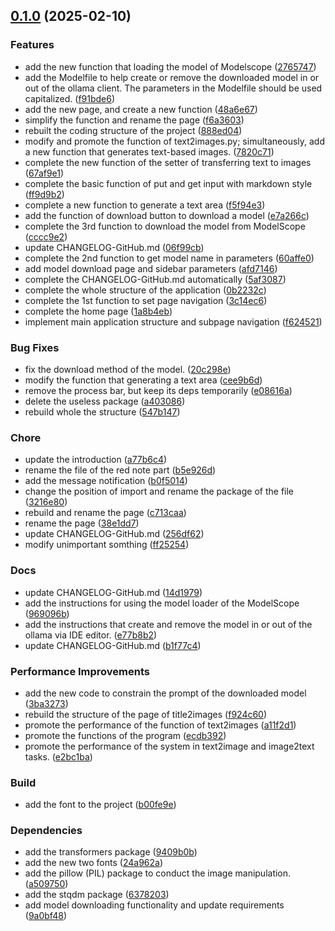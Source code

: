<!-- insertion marker -->
<a name="0.1.0"></a>

## [0.1.0](https://github.com/DaoChaShao/llm-text2images/compare/be2391ecf9ec39e3abc1f9d9bfff49c24c89a878...0.1.0) (2025-02-10)

### Features

- add the new function that loading the model of Modelscope ([2765747](https://github.com/DaoChaShao/llm-text2images/commit/2765747ab12a99a21d90d4da6889306645525715))
- add the Modelfile to help create or remove the downloaded model in or out of the ollama client. The parameters in the Modelfile should be used capitalized. ([f91bde6](https://github.com/DaoChaShao/llm-text2images/commit/f91bde6d6a00a3bb6b133ee16e76985a0a94dde7))
- add the new page, and create a new function ([48a6e67](https://github.com/DaoChaShao/llm-text2images/commit/48a6e67c8e388aeeb96a8f63b9ad491a79c7bf5b))
- simplify the function and rename the page ([f6a3603](https://github.com/DaoChaShao/llm-text2images/commit/f6a360332f3aaab187c766ec365af958c188fe25))
- rebuilt the coding structure of the project ([888ed04](https://github.com/DaoChaShao/llm-text2images/commit/888ed0478752f73e9eecac398e4646057ac12326))
- modify and promote the function of text2images.py; simultaneously, add a new function that generates text-based images. ([7820c71](https://github.com/DaoChaShao/llm-text2images/commit/7820c7176faa4ee4c5640b9efd3e04bfd636e845))
- complete the new function of the setter of transferring text to images ([67af9e1](https://github.com/DaoChaShao/llm-text2images/commit/67af9e1130280d287293e3175598441e4829f3d0))
- complete the basic function of put and get input with markdown style ([ff9d9b2](https://github.com/DaoChaShao/llm-text2images/commit/ff9d9b219cae12e7fcbc1158a75de637d4975883))
- complete a new function to generate a text area ([f5f94e3](https://github.com/DaoChaShao/llm-text2images/commit/f5f94e3454e136aacf1f1edee8b99d3d9b6b8ad9))
- add the function of download button to download a model ([e7a266c](https://github.com/DaoChaShao/llm-text2images/commit/e7a266cb5aace75beadd4c182d7254bfb3b07a7d))
- complete the 3rd function to download the model from ModelScope ([cccc9e2](https://github.com/DaoChaShao/llm-text2images/commit/cccc9e25e029e99f99f6cd6a03f35b5262047772))
- update CHANGELOG-GitHub.md ([06f99cb](https://github.com/DaoChaShao/llm-text2images/commit/06f99cb0141e78bbcf4c0cd22b53b7bb34002ae5))
- complete the 2nd function to get model name in parameters ([60affe0](https://github.com/DaoChaShao/llm-text2images/commit/60affe032137953dfe8f62a620bbbfe67c365d00))
- add model download page and sidebar parameters ([afd7146](https://github.com/DaoChaShao/llm-text2images/commit/afd71465bcb2be33e9edf61d66a15098adcd5d9f))
- complete the CHANGELOG-GitHub.md automatically ([5af3087](https://github.com/DaoChaShao/llm-text2images/commit/5af30873260716ddde673ef019626e222284b68e))
- complete the whole structure of the application ([0b2232c](https://github.com/DaoChaShao/llm-text2images/commit/0b2232cc655f9028cf3773c4c78c8318ceb05f70))
- complete the 1st function to set page navigation ([3c14ec6](https://github.com/DaoChaShao/llm-text2images/commit/3c14ec60c4678ffcbd977ff82a518eed49a6675c))
- complete the home page ([1a8b4eb](https://github.com/DaoChaShao/llm-text2images/commit/1a8b4eb9de2d4f94bbf40e97df47532192e23c05))
- implement main application structure and subpage navigation ([f624521](https://github.com/DaoChaShao/llm-text2images/commit/f624521572e9f70a150e8f877afa1f281e2ccd68))

### Bug Fixes

- fix the download method of the model. ([20c298e](https://github.com/DaoChaShao/llm-text2images/commit/20c298e9ac9bc4343d5f82ef487181674ecac694))
- modify the function that generating a text area ([cee9b6d](https://github.com/DaoChaShao/llm-text2images/commit/cee9b6d94fe387b89992c09414090e350757a2eb))
- remove the process bar, but keep its deps temporarily ([e08616a](https://github.com/DaoChaShao/llm-text2images/commit/e08616ac818bf22472fc3dad5165654014720230))
- delete the useless package ([a403086](https://github.com/DaoChaShao/llm-text2images/commit/a403086eee12445e8f625c642e26b6133157feb6))
- rebuild whole the structure ([547b147](https://github.com/DaoChaShao/llm-text2images/commit/547b1472f1d8b89377570ceffd3c1f0745d03e68))

### Chore

- update the introduction ([a77b6c4](https://github.com/DaoChaShao/llm-text2images/commit/a77b6c4d1074e9c3f1abbc97f36df46f285f3092))
- rename the file of the red note part ([b5e926d](https://github.com/DaoChaShao/llm-text2images/commit/b5e926d8b5a4188957cc7b30b772fd7abaf4e09e))
- add the message notification ([b0f5014](https://github.com/DaoChaShao/llm-text2images/commit/b0f5014e4b285fc9742f40c075f2ccf25f916c74))
- change the position of import and rename the package of the file ([3216e80](https://github.com/DaoChaShao/llm-text2images/commit/3216e802f2b350a0e1d84188d295e978bb987494))
- rebuild and rename the page ([c713caa](https://github.com/DaoChaShao/llm-text2images/commit/c713caae73c3180d27b78fa5a6f5858bba5a9421))
- rename the page ([38e1dd7](https://github.com/DaoChaShao/llm-text2images/commit/38e1dd7043a8b153f4e7a97fcfb90256c165a399))
- update CHANGELOG-GitHub.md ([256df62](https://github.com/DaoChaShao/llm-text2images/commit/256df6236ab4c52d851a0ab539693b49d2855e29))
- modify unimportant somthing ([ff25254](https://github.com/DaoChaShao/llm-text2images/commit/ff252548957d972620e1ae7ea0793857ebee0674))

### Docs

- update CHANGELOG-GitHub.md ([14d1979](https://github.com/DaoChaShao/llm-text2images/commit/14d1979f1e8cefbf653f807f53e28f7f0364baf0))
- add the instructions for using the model loader of the ModelScope ([969096b](https://github.com/DaoChaShao/llm-text2images/commit/969096b9518bc5b80a9a63a97206b91855f1ad4c))
- add the instructions that create and remove the model in or out of the ollama via IDE editor. ([e77b8b2](https://github.com/DaoChaShao/llm-text2images/commit/e77b8b251b62d5a41c1eccab1cfb5a95f3542598))
- update CHANGELOG-GitHub.md ([b1f77c4](https://github.com/DaoChaShao/llm-text2images/commit/b1f77c4442bd93381324e35dcc48ad25ff372e19))

### Performance Improvements

- add the new code to constrain the prompt of the downloaded model ([3ba3273](https://github.com/DaoChaShao/llm-text2images/commit/3ba32733709c3f2e71a6a440e42fd098cabb2809))
- rebuild the structure of the page of title2images ([f924c60](https://github.com/DaoChaShao/llm-text2images/commit/f924c60f86db6b847cc77a5147a0e8a5d9ea172d))
- promote the performance of the function of text2images ([a11f2d1](https://github.com/DaoChaShao/llm-text2images/commit/a11f2d1947a40cd4db1ac856e2b35bc2779cb4d7))
- promote the functions of the program ([ecdb392](https://github.com/DaoChaShao/llm-text2images/commit/ecdb39284ad292649657147fb5f27079678d9d5c))
- promote the performance of the system in text2image and image2text tasks. ([e2bc1ba](https://github.com/DaoChaShao/llm-text2images/commit/e2bc1ba7b751a5406255b6218b7d552b72ec5a86))

### Build

- add the font to the project ([b00fe9e](https://github.com/DaoChaShao/llm-text2images/commit/b00fe9ed704dbcd80e10c60fc87e503fe13b209b))

### Dependencies

- add the transformers package ([9409b0b](https://github.com/DaoChaShao/llm-text2images/commit/9409b0b79d94900353b1255da262805c02b7bfb7))
- add the new two fonts ([24a962a](https://github.com/DaoChaShao/llm-text2images/commit/24a962aa221aa683eec674404a387920c6591223))
- add the pillow (PIL) package to conduct the image manipulation. ([a509750](https://github.com/DaoChaShao/llm-text2images/commit/a509750b0b7095c9addf748788377d85091cfad9))
- add the stqdm package ([6378203](https://github.com/DaoChaShao/llm-text2images/commit/63782038306c4ccf649a7475509c31a96da214cc))
- add model downloading functionality and update requirements ([9a0bf48](https://github.com/DaoChaShao/llm-text2images/commit/9a0bf48fd2d47632eb920859b299bdf4686a487f))

